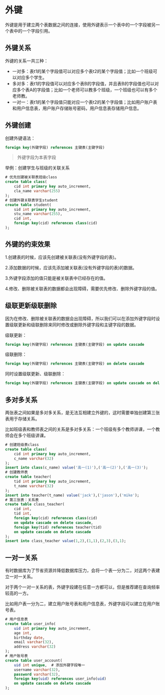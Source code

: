 # 外键

外键是用于建立两个表数据之间的连接，使用外键表示一个表中的一个字段被另一个表中的一个字段引用。

## 外键关系

外键的关系一共三种：

- 一对多：表t1的某个字段值可以对应多个表t2的某个字段值；比如一个班级可以对应多个学生。
- 多对多：表t1的字段值可以对应多个表B的字段值，并且表B的字段值也可以对应多个表A的字段值；比如一个老师可以教多个班级，一个班级也可以有多个老师教。
- 一对一：表t1的某个字段值只能对应一个表t2的某个字段值；比如用户账户表和用户信息表，用户账户存储账号密码，用户信息表存储用户信息。

## 外键创建

创建外键语法：

```sql
foreign key(外键字段) references 主键表(主键字段)
```

> 外键字段为本表字段

举例：创建学生与班级的关联关系

```sql
# 优先创建被关联表班级class
create table class(
	cid int primary key auto_increment,
    cla_name varchar(255)
);
# 创建外键关联表学生student
create table student(
	sid int primary key auto_increment,
    stu_name varchar(255),
    cid int,
    foreign key(cid) references class(cid)
);
```

## 外键的约束效果

1.创建表的时候，应该先创建被关联表(没有外键字段的表)。

2.添加数据的时候，应该先添加被关联表(没有外键字段的表)的数据。

3.外键字段添加的值只能是被关联表中已经存在的值。

4.修改、删除被关联表的数据都会出现障碍，需要优先修改、删除外键字段的值。

## 级联更新级联删除

因为在修改、删除被关联表的数据会出现障碍，所以我们可以在添加外键字段时设置级联更新和级联删除来同时修改或删除外键字段和主键字段的数据。

级联更新：

```sql
foreign key(外键字段) references 主键表(主键字段) on update cascade
```

级联删除：

```sql
foreign key(外键字段) references 主键表(主键字段) on delete cascade
```

同时设置级联更新、级联删除：

```sql
foreign key(外键字段) references 主键表(主键字段) on update cascade on delete cascade
```

## 多对多关系

两张表之间如果是多对多关系，是无法互相建立外键的，这时需要单独创建第三张表用于存储关系。

比如班级表和教师表之间的关系是多对多关系：一个班级有多个教师讲课，一个教师会在多个班级讲课。

```sql
# 创建班级表class
create table class(
	cid int primary key auto_increment,
    c_name varchar(32)
);
insert into class(c_name) value('高一(1)'),('高一(2)'),('高一(3)');
# 创建教师表
create table teacher(
	tid int primary key auto_increment,
    t_name varchar(32)
);
insert into teacher(t_name) value('jack'),('jason'),('mike');
# 第三张表：关系表
create table class_teacher(
	cid int,
    tid int,
    foreign key(cid) references class(cid)
    on update cascade on delete cascade, 
    foreign key(tid) references teacher(tid)
    on update cascade on delete cascade
);
insert into class_teacher value(1,2),(1,1),(2,3),(3,1);
```

## 一对一关系

有时数据库为了节省资源并降低数据库压力，会将一个表一分为二，对这两个表建立一对一关系。

对于两个一对一关系的表，外键字段建在任意一方都可以，但是推荐建在查询频率较高的一方。

比如用户表一分为二，建立用户账号表和用户信息表，外键字段可以建立在用户账号表。

```sql
# 用户信息表
create table user_info(
	uid int primary key auto_increment,
    age int,
    birthday date,
    email varchar(32),
    address varchar(32)
);
# 用户账号表
create table user_account(
	uid int unique,  # 添加外键字段唯一
    username varchar(32),
    password varchar(32),
    foreign key(uid) references user_info(uid) 
    on update cascade on delete cascade
);
```